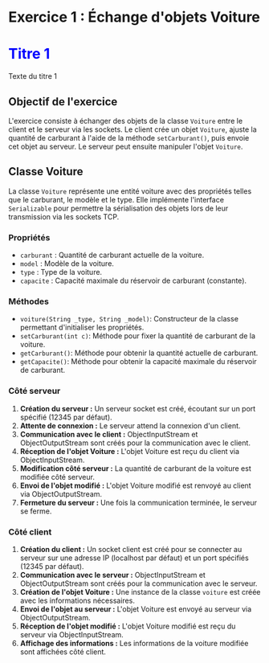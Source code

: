 # Exercice 1 :   Échange d'objets Voiture
# <span style="color:blue">Titre 1</span>
Texte du titre 1
## Objectif de l'exercice

L'exercice consiste à échanger des objets de la classe `Voiture` entre le client et le serveur via les sockets. Le client crée un objet `Voiture`, ajuste la quantité de carburant à l'aide de la méthode `setCarburant()`, puis envoie cet objet au serveur. Le serveur peut ensuite manipuler l'objet `Voiture`.
## Classe Voiture

La classe `Voiture` représente une entité voiture avec des propriétés telles que le carburant, le modèle et le type.
Elle implémente l'interface `Serializable` pour permettre la sérialisation des objets lors de leur transmission via les sockets TCP.

### Propriétés

- `carburant` : Quantité de carburant actuelle de la voiture.
- `model` : Modèle de la voiture.
- `type` : Type de la voiture.
- `capacite` : Capacité maximale du réservoir de carburant (constante).

### Méthodes

- `voiture(String _type, String _model)`: Constructeur de la classe permettant d'initialiser les propriétés.
- `setCarburant(int c)`: Méthode pour fixer la quantité de carburant de la voiture.
- `getCarburant()`: Méthode pour obtenir la quantité actuelle de carburant.
- `getCapacite()`: Méthode pour obtenir la capacité maximale du réservoir de carburant.


### Côté serveur

1. **Création du serveur :** Un serveur socket est créé, écoutant sur un port spécifié (12345 par défaut).
2. **Attente de connexion :** Le serveur attend la connexion d'un client.
3. **Communication avec le client :** ObjectInputStream et ObjectOutputStream sont créés pour la communication avec le client.
4. **Réception de l'objet Voiture :** L'objet Voiture est reçu du client via ObjectInputStream.
5. **Modification côté serveur :** La quantité de carburant de la voiture est modifiée côté serveur.
6. **Envoi de l'objet modifié :** L'objet Voiture modifié est renvoyé au client via ObjectOutputStream.
7. **Fermeture du serveur :** Une fois la communication terminée, le serveur se ferme.

### Côté client

1. **Création du client :** Un socket client est créé pour se connecter au serveur sur une adresse IP (localhost par défaut) et un port spécifiés (12345 par défaut).
2. **Communication avec le serveur :** ObjectInputStream et ObjectOutputStream sont créés pour la communication avec le serveur.
3. **Création de l'objet Voiture :** Une instance de la classe `voiture` est créée avec les informations nécessaires.
4. **Envoi de l'objet au serveur :** L'objet Voiture est envoyé au serveur via ObjectOutputStream.
5. **Réception de l'objet modifié :** L'objet Voiture modifié est reçu du serveur via ObjectInputStream.
6. **Affichage des informations :** Les informations de la voiture modifiée sont affichées côté client.


